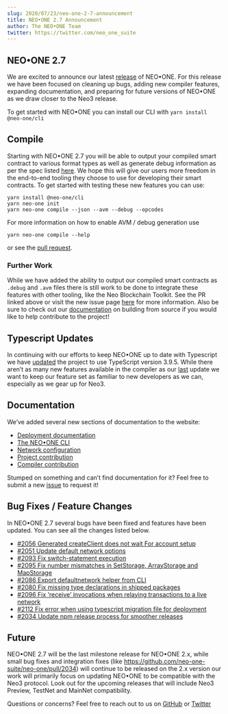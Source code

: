 ```yaml
---
slug: 2020/07/23/neo-one-2-7-announcement
title: NEO•ONE 2.7 Announcement
author: The NEO•ONE Team
twitter: https://twitter.com/neo_one_suite
---
```


## NEO•ONE 2.7

We are excited to announce our latest [release](https://www.npmjs.com/package/@neo-one/cli) of NEO•ONE. For this release we have been focused on cleaning up bugs, adding new compiler features, expanding documentation, and preparing for future versions of NEO•ONE as we draw closer to the Neo3 release.

To get started with NEO•ONE you can install our CLI with
`yarn install @neo-one/cli`

## Compile

Starting with NEO•ONE 2.7 you will be able to output your compiled smart contract to various format types as well as generate debug information as per the spec listed [here](https://github.com/ngdseattle/design-notes/blob/master/NDX-DN11%20-%20NEO%20Debug%20Info%20Specification.md). We hope this will give our users more freedom in the end-to-end tooling they choose to use for developing their smart contracts. To get started with testing these new features you can use:

`yarn install @neo-one/cli`\
`yarn neo-one init`\
`yarn neo-one compile --json --avm --debug --opcodes`

For more information on how to enable AVM / debug generation use

`yarn neo-one compile --help`

or see the [pull request](https://github.com/neo-one-suite/neo-one/pull/2071).

### Further Work

While we have added the ability to output our compiled smart contracts as `.debug` and `.avm` files there is still work to be done to integrate these features with other tooling, like the Neo Blockchain Toolkit. See the PR linked above or visit the new issue page [here](https://github.com/neo-one-suite/neo-one/issues/2113) for more information. Also be sure to check out our [documentation](/docs/how-to-contribute#How-Can-I-Contribute) on building from source if you would like to help contribute to the project!

## Typescript Updates

In continuing with our efforts to keep NEO•ONE up to date with Typescript we have [updated](https://github.com/neo-one-suite/neo-one/pull/2063) the project to use TypeScript version 3.9.5. While there aren’t as many new features available in the compiler as our [last](https://github.com/neo-one-suite/neo-one/pull/1984) update we want to keep our feature set as familiar to new developers as we can, especially as we gear up for Neo3.

## Documentation

We’ve added several new sections of documentation to the website:

- [Deployment documentation](/docs/deployment)
- [The NEO•ONE CLI](/docs/CLI)
- [Network configuration](/docs/config-options)
- [Project contribution](/docs/how-to-contribute#How-Can-I-Contribute)
- [Compiler contribution](/docs/smart-contract-compiler)

Stumped on something and can’t find documentation for it? Feel free to submit a new [issue](https://github.com/neo-one-suite/neo-one/issues) to request it!

## Bug Fixes / Feature Changes

In NEO•ONE 2.7 several bugs have been fixed and features have been updated. You can see all the changes listed below.

- [#2056 Generated createClient does not wait For account setup](https://github.com/neo-one-suite/neo-one/pull/2056)
- [#2051 Update default network options](https://github.com/neo-one-suite/neo-one/pull/2051)
- [#2093 Fix switch-statement execution](https://github.com/neo-one-suite/neo-one/pull/2093)
- [#2095 Fix number mismatches in SetStorage, ArrayStorage and MapStorage](https://github.com/neo-one-suite/neo-one/pull/2095)
- [#2086 Export defaultnetwork helper from CLI](https://github.com/neo-one-suite/neo-one/pull/2086)
- [#2080 Fix missing type declarations in shipped packages](https://github.com/neo-one-suite/neo-one/pull/2091)
- [#2096 Fix ‘receive’ invocations when relaying transactions to a live network](https://github.com/neo-one-suite/neo-one/pull/2096)
- [#2112 Fix error when using typescript migration file for deployment](https://github.com/neo-one-suite/neo-one/pull/2112)
- [#2034 Update npm release process for smoother releases](https://github.com/neo-one-suite/neo-one/pull/2034)

## Future

NEO•ONE 2.7 will be the last milestone release for NEO•ONE 2.x, while small bug fixes and integration fixes (like https://github.com/neo-one-suite/neo-one/pull/2034) will continue to be released on the 2.x version our work will primarily focus on updating NEO•ONE to be compatible with the Neo3 protocol. Look out for the upcoming releases that will include Neo3 Preview, TestNet and MainNet compatibility.

Questions or concerns? Feel free to reach out to us on [GitHub](https://github.com/neo-one-suite/neo-one) or [Twitter](https://twitter.com/neo_one_suite)
